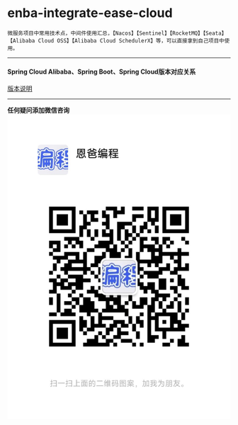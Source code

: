 # enba-integrate-ease-cloud

~~~
微服务项目中常用技术点，中间件使用汇总，【Nacos】【Sentinel】【RocketMQ】【Seata】【Alibaba Cloud OSS】【Alibaba Cloud SchedulerX】等，可以直接拿到自己项目中使用。
~~~
---

#### Spring Cloud Alibaba、Spring Boot、Spring Cloud版本对应关系

[版本说明](https://github.com/alibaba/spring-cloud-alibaba/wiki/%E7%89%88%E6%9C%AC%E8%AF%B4%E6%98%8E)

---
**任何疑问添加微信咨询**
![任何使用疑問添加微信咨询](wechat.jpg) 